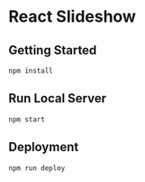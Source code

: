 # React Slideshow

## Getting Started

```shell
npm install
```

## Run Local Server

```shell
npm start
```

## Deployment

```shell
npm run deploy
```
